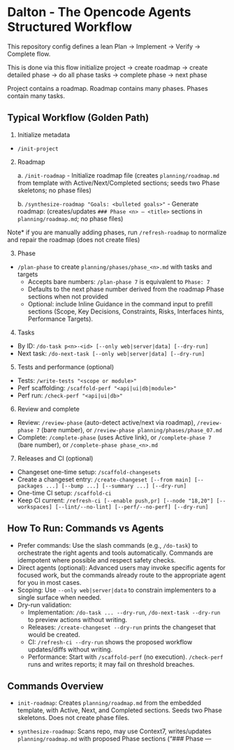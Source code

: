 # Dalton - The Opencode Agents Structured Workflow

This repository config defines a lean Plan → Implement → Verify → Complete flow.

This is done via this flow initialize project → create roadmap → create detailed phase → do all phase tasks → complete phase → next phase

Project contains a roadmap. Roadmap contains many phases. Phases contain many tasks.

## Typical Workflow (Golden Path)

1. Initialize metadata

- `/init-project`

2. Roadmap

   a. `/init-roadmap` - Initialize roadmap file (creates `planning/roadmap.md` from template with Active/Next/Completed sections; seeds two Phase skeletons; no phase files)

   b. `/synthesize-roadmap "Goals: <bulleted goals>"` - Generate roadmap: (creates/updates `### Phase <n> — <title>` sections in `planning/roadmap.md`; no phase files)

Note* if you are manually adding phases, run `/refresh-roadmap` to normalize and repair the roadmap (does not create files)

3. Phase

- `/plan-phase` to create `planning/phases/phase_<n>.md` with tasks and targets
  - Accepts bare numbers: `/plan-phase 7` is equivalent to `Phase: 7`
  - Defaults to the next phase number derived from the roadmap Phase sections when not provided
  - Optional: include Inline Guidance in the command input to prefill sections (Scope, Key Decisions, Constraints, Risks, Interfaces hints, Performance Targets).

4. Tasks

- By ID: `/do-task p<n>-<id> [--only web|server|data] [--dry-run]`
- Next task: `/do-next-task [--only web|server|data] [--dry-run]`

5. Tests and performance (optional)

- Tests: `/write-tests "<scope or module>"`
- Perf scaffolding: `/scaffold-perf "<api|ui|db|module>"`
- Perf run: `/check-perf "<api|ui|db>"`

6. Review and complete

- Review: `/review-phase` (auto-detect active/next via roadmap), `/review-phase 7` (bare number), or `/review-phase planning/phases/phase_07.md`
- Complete: `/complete-phase` (uses Active link), or `/complete-phase 7` (bare number), or `/complete-phase phase_<n>.md`

7. Releases and CI (optional)

- Changeset one-time setup: `/scaffold-changesets`
- Create a changeset entry: `/create-changeset [--from main] [--packages ...] [--bump ...] [--summary ...] [--dry-run]`
- One-time CI setup: `/scaffold-ci`
- Keep CI current: `/refresh-ci [--enable push,pr] [--node "18,20"] [--workspaces] [--lint/--no-lint] [--perf/--no-perf] [--dry-run]`

## How To Run: Commands vs Agents

- Prefer commands: Use the slash commands (e.g., `/do-task`) to orchestrate the right agents and tools automatically. Commands are idempotent where possible and respect safety checks.
- Direct agents (optional): Advanced users may invoke specific agents for focused work, but the commands already route to the appropriate agent for you in most cases.
- Scoping: Use `--only web|server|data` to constrain implementers to a single surface when needed.
- Dry-run validation:
  - Implementation: `/do-task ... --dry-run`, `/do-next-task --dry-run` to preview actions without writing.
  - Releases: `/create-changeset --dry-run` prints the changeset that would be created.
  - CI: `/refresh-ci --dry-run` shows the proposed workflow updates/diffs without writing.
  - Performance: Start with `/scaffold-perf` (no execution). `/check-perf` runs and writes reports; it may fail on threshold breaches.

## Commands Overview

- `init-roadmap`: Creates `planning/roadmap.md` from the embedded template, with Active, Next, and Completed sections. Seeds two Phase skeletons. Does not create phase files.
- `synthesize-roadmap`: Scans repo, may use Context7, writes/updates `planning/roadmap.md` with proposed Phase sections (“### Phase <n> — <title>”), determined by your Goals/args and existing roadmap. It preserves existing phase sections and appends contiguously. No phase files.
- `refresh-roadmap`: Normalizes Phase headings and repairs roadmap sections/links (Active/Next/Completed) after manual edits; does not create or archive phase files.
- `plan-phase`: Creates `planning/phases/phase_<n>.md` with ≤15 tasks (IDs `p<n>-<seq>`, Priority, Status, Acceptance), Risks, Interfaces, Performance Targets, DoD. Accepts bare numbers (e.g., `7`).

- `do-task`: ID-only; parses the task title/notes from the phase file; supports flags `--only` and `--dry-run`.
- `do-next-task`: Auto-selects next task; supports flags `--only` and `--dry-run`.
- `do-web-task|do-server-task|do-data-task`: Force a specific surface when desired.
- `write-tests`: Writes/updates tests; auto-detects runner (Vitest/Jest/Playwright).
- `scaffold-perf`: Generates minimal, commented benches; no execution or thresholds unless asked.
- `check-perf`: Runs perf, compares to `.opencode/perf.yaml` or phase targets; writes `perf_reports/<timestamp>.md`; fails on threshold violations.
- `review-phase`: Phase-scoped quality pass that runs typecheck/lint/tests (checks-first) and reviews provided code context (explicit files/contents). Accepts bare numbers or auto-detects Active/Next via roadmap. No git usage.
- `complete-phase`: Validates DoD, tests, and perf if defined; archives the phase and updates roadmap. Accepts bare numbers or uses the Active link if not provided. Removes the completed Phase section from the roadmap, adds a link under Completed Phases, and updates Active/Next. Commits only changes to `planning/roadmap.md` and `planning/archive/phase_<n>.md`; does not stage unrelated files.

## Releases & CI (Optional)

- `scaffold-changesets`: One-time setup for `.changeset/` config and npm scripts.
- `create-changeset`: Generates a new changeset entry file (single or multi-package), with inference and dry-run.
- `scaffold-ci`: One-time creation of `.github/workflows/ci.yml` (manual trigger by default).
- `refresh-ci`: Idempotent create/update of CI using managed blocks; preserves custom edits; supports dry-run.

## Agents & Permissions

- `fullstack_impl` (primary): `edit: allow`, `bash: allow`; tools include `context7`, `svelte5`, `sentry` when relevant.
- Subagents: `web_impl`, `server_impl`, `data_impl`, `test_impl` — edit allowed, bash allow.
- Planning:
  - `roadmap_planner`: `edit: allow`, `bash: deny`
  - `phase_planner`: `edit: ask`, `bash: deny`
  - `roadmap_synthesizer`: `edit: allow`, `bash: deny`
- Verification:
  - `perf_checker`: `edit: ask`, `bash: ask`
  - `quality_reviewer`: read-only
  - `phase_completer`: `edit: ask`, `bash: allow`

## Engineering Decisions & Guidance

- Project-wide decisions: Use `templates/ENGINEERING_DECISIONS_TEMPLATE.md` as the canonical format. Create `planning/engineering-decisions.md` per-project only when you need a persistent record. Avoid duplicating decisions in multiple places.
- Machine-readable defaults (optional): `.opencode/project.yaml` can declare stacks and conventions (e.g., `web/server/data/tests`). Use it if you want automation.
- Inline Guidance: You can pass guidance to `/plan-phase` to seed the new phase with specific scope, decisions, and targets.

## Embedded Templates & Numbering

- Built-in templates: Agents embed `PHASE_TEMPLATE`, `ROADMAP_TEMPLATE`, and `ENGINEERING_DECISIONS_TEMPLATE` so they work without repo-scoped template files.
- Optional overrides: If present, commands prefer `./.opencode/templates/*.md` project overrides.
- Phase numbers: Always integers. If the roadmap uses decimals in headings (e.g., “Phase 7.5 — …”), `/refresh-roadmap` normalizes to sequential integers and updates internal links. `/plan-phase` never creates fractional phase files.
- Collision handling: If `planning/phases/phase_<n>.md` exists, `/plan-phase` aborts without writing. Pass `Phase: <n>` to choose a different number or archive/rename the existing file first.

## Manual Normalization

- Use `/refresh-roadmap` to update the roadmap and normalize/repair phase headings and links.
- If headings contain decimals (e.g., `### Phase 7.5 — …`), the command renumbers to sequential integers and updates internal links.
- The command edits only `planning/roadmap.md`. It does not create or modify phase files.
- Recommended: keep phase numbers as integers; decimals are supported for input but are normalized away.

## Task Shaping & Adjustments

- Shape concrete tasks in the phase file created by `/plan-phase`. Add/edit rows as needed; keep ≤15 active tasks.
- Adjust strategy via `/refresh-roadmap` to update Phase sections and the next-phase link. Then run `/plan-phase` to create the next concrete phase.

## Performance Targets & Benchmarks

- Prefer `.opencode/perf.yaml` for thresholds; else use the phase’s “Performance Targets.”
- Keep benchmarks opt-in with `/scaffold-perf`.

## Perf Tests Convention

- Directory: place perf tests under `tests/perf/` (preferred). The completer and perf tools will run only this directory when present, using minimal reporters and bail-fast.
- File pattern: name perf tests with `**/*.perf.*` to be auto-discovered when no dedicated directory exists.
- Tags: when your runner supports it (Vitest/Jest/Playwright), tag tests with `@perf` and the tools will filter to just these.
- Thresholds: define central thresholds in `.opencode/perf.yaml`. If absent, thresholds are enforced from the current phase’s “Performance Targets.”
- Outputs: logs are written to `./logs/perf.log`; exit code determines pass/fail.

## Troubleshooting Review Phase

- Checks-first behavior: `review-phase` always runs typecheck, lint, and tests via project scripts when available. Provide code context (explicit files/contents) for review; no git involved.
- Autodetect phase: If no argument is given, it reads `planning/roadmap.md` and follows the Active/Next link (e.g., `planning/phases/phase_07.md`).
- Common SPEC_GAPs:

  - Active/Next not found: "SPEC_GAP: Active/Next phase not found in planning/roadmap.md. Provide a phase number (e.g., `/review-phase 7`) or a file path."
  - Phase file missing: "SPEC_GAP: Phase file not found: <path>."
  - Checks failed to execute: includes the attempted command and stderr summary.

- Progress markers you should see: `RESOLVE_PHASE_START/DONE`, `CHECKS_START/DONE`, and for code context, `CODE_CONTEXT_START/CODE_CONTEXT_READY`.
- If it seems to hang: use `--quick` to skip checks and get immediate static feedback on code_context. Otherwise it’s usually waiting on checks; run your scripts directly (`npm run typecheck`, `npm run lint`, `npm test`), then re-run `review-phase`.

## Models & Tools

- Standard model: `github-copilot/gpt-5` across agents. `roadmap_planner` uses `github-copilot/gemini-2.0-flash` for faster normalization runs.
- Tool keys in agent files are plain names (`context7`, `svelte5`, `sentry`). Use wildcards only in `opencode.json` to mass-toggle tool families.
- Context7 API key is read from the environment as `CONTEXT7_API_KEY`. Ensure it's set locally and in CI before invoking features that rely on Context7.

## Example: .opencode/project.yaml (optional)

- Purpose: Provide machine-readable defaults for stack and conventions. Agents read this first; enforcement happens via your linters/CI.
- Example (Svelte/SvelteKit):

```
web:
  framework: sveltekit
  conventions:
    events:
      prefer: "on:"
      disallow: ["onclick", "onchange"]
    classDirectives:
      prefer: true
    bindings:
      allow: ["bind:value", "bind:group"]
    stores:
      prefer: "$state"
  lint:
    ruleset: eslint
    scripts:
      typecheck: "npm run typecheck || svelte-check --quiet"
      lint: "npm run lint || eslint . --max-warnings=0"
      test: "npm test -- --bail --reporter=dot"
server:
  runtime: node
  language: typescript

data:
  orm: prisma

tests:
  runner: vitest
```

- Note: Only `web/server/data/tests` have meaning to agents; other keys are free-form guidance.

## ESLint Setup (Svelte) Quickstart

- Install dev deps:
  - `npm i -D eslint eslint-plugin-svelte svelte-eslint-parser @eslint/js typescript`
- Create `eslint.config.js` (flat config):

```
// eslint.config.js
import js from '@eslint/js'
import svelte from 'eslint-plugin-svelte'

export default [
  js.configs.recommended,
  ...svelte.configs['flat/recommended'],
  {
    rules: {
      // Example: fail on console in production builds
      'no-console': ['warn', { allow: ['warn', 'error'] }],
    },
  },
]
```

- Package scripts:

```
{
  "scripts": {
    "typecheck": "svelte-check --quiet",
    "lint": "eslint .",
    "test": "vitest --run --bail --reporter=dot"
  }
}
```

- CI wiring: Ensure your workflow runs `npm run typecheck`, `npm run lint`, and `npm test`. `review-phase` surfaces summaries from these.

